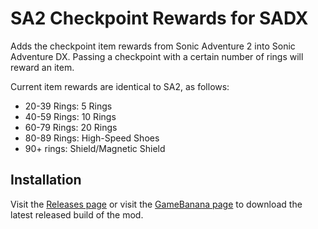 # SA2 Checkpoint Rewards for SADX

Adds the checkpoint item rewards from Sonic Adventure 2 into Sonic Adventure DX. Passing a checkpoint with a certain number of rings will reward an item.

Current item rewards are identical to SA2, as follows:
- 20-39 Rings: 5 Rings
- 40-59 Rings: 10 Rings
- 60-79 Rings: 20 Rings
- 80-89 Rings: High-Speed Shoes
- 90+ rings: Shield/Magnetic Shield

## Installation
Visit the [Releases page](https://github.com/Hamsterface/sadx-checkpoint-rewards/releases) or visit the [GameBanana page](https://gamebanana.com/mods/389361) to download the latest released build of the mod.